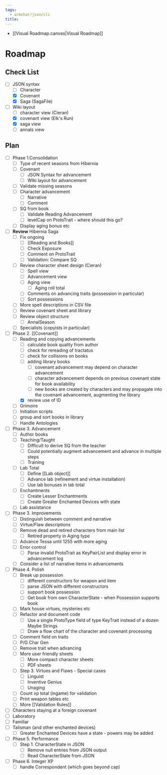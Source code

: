 ```yaml
---
tags:
  - armchar/json/cli
title:
---
```


+ [[Visual Roadmap.canvas|Visual Roadmap]]

# Roadmap
## Check List

+ [ ] JSON syntax
	+ [ ] Character
	+ [x] Covenant
	+ [x] Saga  (SagaFile)
+ [ ] Wiki layout
	+ [ ] character view (Cieran)
	+ [x] covenant view (Elk's Run)
	+ [x] saga view
	+ [ ] annals view

## Plan

+ [ ] Phase 1.Consolidation
	+ [ ] Type of recent seasons from Hibernia
	+ [ ] Covenant
		+ [ ] JSON Syntax for advancement
		+ [ ] WIki layout for advancement
	+ [ ] Validate missing seasons
	+ [ ] Character advancement
		+ [ ] Narrative 
		+ [ ] Comment
	+ [ ] SQ from book
		+ [ ] Validate Reading Advancement
		+ [ ] levelCap on ProtoTrait - where should this go?
	+ [ ] Display aging bonus etc
+ [ ] **Review** Hibernia Saga
	+ [ ] Fix ongoing
		+ [ ] [[Reading and Books]]
		+ [ ] Check Exposure
		+ [ ] Comment on ProtoTrait
		+ [ ] Validation: Compare SQ
	+ [ ] Review character sheet design (Cieran)
		+ [ ] Spell view
		+ [ ] Advancement view
		+ [ ] Aging view
			+ [ ] Aging roll total
		+ [ ] Comments on advancing traits (possession in particular)
		+ [ ] Sort possessions
	+ [ ] More spell descriptions in CSV file
	+ [ ] Review covenant sheet and library
	+ [ ] Review object structure
		+ [ ] AnnalSeason 
	+ [ ] Specialists (copyists in particular)
+ [ ] Phase 2. [[Covenant]]
	+ [ ] Reading and copying advancements
		+ [ ] calculate book quality from author
		+ [ ] check for rereading of tractatus
		+ [ ] check for collisions on books
		+ [ ] adding library books
			+ [ ] covenant advancement may depend on character advancement
			+ [ ] character advancement depends on previous covenant state for book availability
			+ [ ] new books are created by characters and may propagate into the covenant advancement, augmenting the library
		+ [x] review use of ID
	+ [ ] Grimoire
	+ [ ] Initiation scripts
	+ [ ] group and  sort books in library
	+ [ ] Handle Antologies
+ [ ] Phase 3. Advancement 
	+ [ ] Author books
	+ [ ] Teaching/Taught
		+ [ ] Difficult to derive SQ from the teacher
		+ [ ] Could potentially augment advancement and advance in multiple steps
		+ [ ] Training
	+ [ ] Lab Total
		+ [ ] Define [[Lab object]]
		+ [ ] Advance lab (refinement and virtue installation)
		+ [ ] Use lab bonuses in lab total
	+ [ ] Enchantments
		+ [ ] Create Lesser Enchantments
		+ [ ] Create Greater Enchanted Devices with state
	+ [ ] Lab assistance
+ [ ] Phase 3. Improvements
	+ [ ] Distinguish between comment and narrative
	+ [ ] Virtue/Flaw descriptions
	+ [ ] Remove dead and retired characters from main list
		+ [ ] Retired property in Aging type
	+ [ ] Advance Tessa until 1255 with more aging
	+ [ ] Error control
		+ [ ] Parse invalid ProtoTrait as KeyPairList and display error in advancement log
	+ [ ] Consider a list of narrative items in advancements
+ [ ] Phase 4. Polish
	+ [ ] Break up possession
		+ [ ] different constructors for weapon and item
		+ [ ] parse JSON with different constructors
		+ [ ] support book possession
		+ [ ] Get book from own CharacterState - when Possession supports book
	+ [ ] Mark house virtues, mysteries etc
	+ [ ] Refactor and document code
		+ [ ] Use a single ProtoType field of type KeyTrait instead of a dozen Maybe Strings
		+ [ ] Draw a flow chart of the character and covenant processing
	+ [ ] Comment field on traits
	+ [ ] P/G Char Gen
	+ [ ] Remove trait when advancing
	+ [ ] More user friendly sheets
		+ [ ] More compact character sheets
		+ [ ] PDF sheets
	+ [ ] Step 3. Virtues and Flaws - Special cases
		+ [ ] Linguist
		+ [ ] Inventive Genius
		+ [ ] Unaging
	+ [ ] Count xp total (ingame) for validation
	+ [ ] Print weapon tables etc
	+ [ ] More [[Validation Rules]]
+ [ ] Characters staying at a foreign covenant
+ [ ] Laboratory
+ [ ] Familiar
+ [ ] Talisman (and other enchanted devices)
	+ [ ] Greater Enchanted Devices have a state - powers may be added
+ [ ] Phase 5. Performance
	+ [ ] Step 1.  CharacterState in JSON
		+ [ ] Remove null entries from JSON output
		+ [ ] Read CharacterState from JSON
+ [ ] Phase 6. Integer XP
	+ [ ] handle Correspondent (which goes beyond cap)
